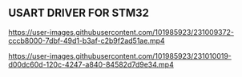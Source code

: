 ## USART DRIVER FOR STM32




https://user-images.githubusercontent.com/101985923/231009372-cccb8000-7dbf-49d1-b3af-c2b9f2ad51ae.mp4









https://user-images.githubusercontent.com/101985923/231010019-d00dc60d-120c-4247-a840-84582d7d9e34.mp4


